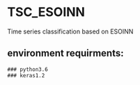 # TSC_ESOINN
Time series classification based on ESOINN

## environment requirments:
    ### python3.6
    ### keras1.2
